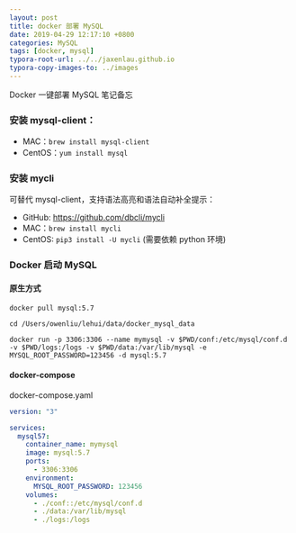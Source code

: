 ```yaml
---
layout: post
title: docker 部署 MySQL
date: 2019-04-29 12:17:10 +0800
categories: MySQL
tags: [docker, mysql]
typora-root-url: ../../jaxenlau.github.io
typora-copy-images-to: ../images
---
```


Docker 一键部署 MySQL 笔记备忘

### 安装 mysql-client：

- MAC：`brew install mysql-client`
- CentOS：`yum install mysql`

### 安装 mycli 

可替代 mysql-client，支持语法高亮和语法自动补全提示：

- GitHub: <https://github.com/dbcli/mycli>
- MAC：`brew install mycli`
- CentOS: `pip3 install -U mycli` (需要依赖 python 环境)

### Docker 启动 MySQL

#### 原生方式

```shell
docker pull mysql:5.7

cd /Users/owenliu/lehui/data/docker_mysql_data

docker run -p 3306:3306 --name mymysql -v $PWD/conf:/etc/mysql/conf.d -v $PWD/logs:/logs -v $PWD/data:/var/lib/mysql -e MYSQL_ROOT_PASSWORD=123456 -d mysql:5.7
```

#### docker-compose

docker-compose.yaml

``` yaml
version: "3"

services:
  mysql57: 
    container_name: mymysql
    image: mysql:5.7
    ports: 
      - 3306:3306
    environment:
      MYSQL_ROOT_PASSWORD: 123456
    volumes: 
      - ./conf::/etc/mysql/conf.d
      - ./data:/var/lib/mysql
      - ./logs:/logs
```



